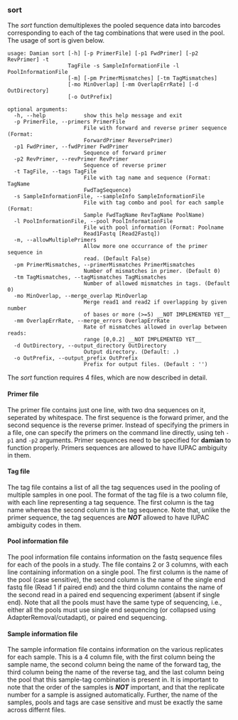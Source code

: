 ### sort
The _sort_ function demultiplexes the pooled sequence data into barcodes corresponding to each of the tag combinations that were used in the pool. The usage of sort is given below.

```
usage: Damian sort [-h] [-p PrimerFile] [-p1 FwdPrimer] [-p2 RevPrimer] -t
                   TagFile -s SampleInformationFile -l PoolInformationFile
                   [-m] [-pm PrimerMismatches] [-tm TagMismatches]
                   [-mo MinOverlap] [-mm OverlapErrRate] [-d OutDirectory]
                   [-o OutPrefix]

optional arguments:
  -h, --help            show this help message and exit
  -p PrimerFile, --primers PrimerFile
                        File with forward and reverse primer sequence (Format:
                        ForwardPrimer ReversePrimer)
  -p1 FwdPrimer, --fwdPrimer FwdPrimer
                        Sequence of forward primer
  -p2 RevPrimer, --revPrimer RevPrimer
                        Sequence of reverse primer
  -t TagFile, --tags TagFile
                        File with tag name and sequence (Format: TagName
                        FwdTagSequence)
  -s SampleInformationFile, --sampleInfo SampleInformationFile
                        File with tag combo and pool for each sample (Format:
                        Sample FwdTagName RevTagName PoolName)
  -l PoolInformationFile, --pool PoolInformationFile
                        File with pool information (Format: Poolname
                        Read1Fastq [Read2Fastq])
  -m, --allowMultiplePrimers
                        Allow more one occurrance of the primer sequence in
                        read. (Default False)
  -pm PrimerMismatches, --primerMismatches PrimerMismatches
                        Number of mismatches in primer. (Default 0)
  -tm TagMismatches, --tagMismatches TagMismatches
                        Number of allowed mismatches in tags. (Default 0)
  -mo MinOverlap, --merge_overlap MinOverlap
                        Merge read1 and read2 if overlapping by given number
                        of bases or more (>=5) __NOT IMPLEMENTED YET__
  -mm OverlapErrRate, --merge_errors OverlapErrRate
                        Rate of mismatches allowed in overlap between reads:
                        range [0,0.2] __NOT IMPLEMENTED YET__
  -d OutDirectory, --output_directory OutDirectory
                        Output directory. (Default: .)
  -o OutPrefix, --output_prefix OutPrefix
                        Prefix for output files. (Default : '')
```
The _sort_ function requires 4 files, which are now described in detail.
#### Primer file 
The primer file contains just one line, with two dna sequences on it, seperated by whitespace. The first sequence is the forward primer, and the second sequence is the reverse primer. Instead of specifying the primers in a file, one can specify the primers on the command line directly, using teh `-p1` and `-p2` arguments. Primer sequences need to be specified for __damian__ to function properly. Primers sequences are allowed to have IUPAC ambiguity in them. 

#### Tag file
The tag file contains a list of all the tag sequences used in the pooling of multiple samples in one pool. The format of the tag file is a two column file, with each line representing a tag sequence. The first column is the tag name whereas the second column is the tag sequence. Note that, unlike the primer sequence, the tag sequences are ___NOT___ allowed to have IUPAC ambiguity codes in them. 

#### Pool information file
The pool information file contains information on the fastq sequence files for each of the pools in a study. The file contains 2 or 3 columns, with each line containing information on a single pool. The first column is the name of the pool (case sensitive), the second column is the name of the single end fastq file (Read 1 if paired end) and the third column contains the name of the second read in a paired end sequencing experiment (absent if single end). Note that all the pools must have the same type of sequencing, i.e., either all the pools must use single end sequencing (or collapsed using AdapterRemoval/cutadapt), or paired end sequencing. 

#### Sample information file
The sample information file contains information on the various replicates for each sample. This is a 4 column file, with the first column being the sample name, the second column being the name of the forward tag, the third column being the name of the reverse tag, and the last column being the pool that this sample-tag combination is present in. It is important to note that the order of the samples is ___NOT___ important, and that the replicate number for a sample is assigned automatically. Further, the name of the samples, pools and tags are case sensitive and must be exactly the same across differnt files.
